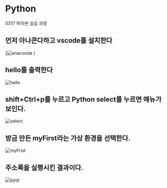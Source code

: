# Python
0317 파이썬 실습 과정
## 먼저 아나콘다하고 vscode를 설치한다
(![anaconda](https://github.com/user-attachments/assets/df586702-9a94-4706-a226-d13194d14633)
)
## hello를 출력한다
![hello](https://github.com/user-attachments/assets/e3a8be11-4885-4413-adf4-fe338632158f)
## shift+Ctrl+p를 누르고 Python select를 누르면 메뉴가 보인다.
![select](https://github.com/user-attachments/assets/d3b346c1-6a1c-4f66-955b-75551bce6853)
## 방금 만든 myFirst라는 가상 환경을 선택한다.
![myFrist](https://github.com/user-attachments/assets/0249e755-12dc-4520-a08d-03589a22541d)

## 주소록을 실행시킨 결과이다.
![pyqt](https://github.com/user-attachments/assets/9c40487e-7086-483a-a16e-4a1f449693dc)



